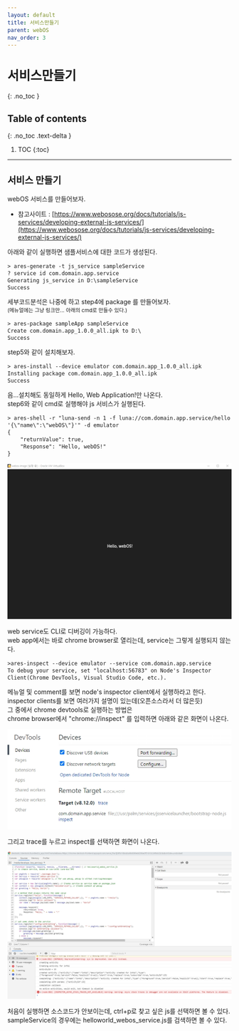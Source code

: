 ```yaml
---
layout: default
title: 서비스만들기
parent: webOS
nav_order: 3
---
```


# 서비스만들기
{: .no_toc }

## Table of contents
{: .no_toc .text-delta }

1. TOC
{:toc}

---

## 서비스 만들기
webOS 서비스를 만들어보자.<br>
* 참고사이트 : [https://www.webosose.org/docs/tutorials/js-services/developing-external-js-services/](https://www.webosose.org/docs/tutorials/js-services/developing-external-js-services/)

아래와 같이 실행하면 샘플서비스에 대한 코드가 생성된다.<br>

```
> ares-generate -t js_service sampleService
? service id com.domain.app.service
Generating js_service in D:\sampleService
Success
```

세부코드분석은 나중에 하고 step4에 package 를 만들어보자.<br>
<small>(메뉴얼에는 그냥 링크만... 아래의 cmd로 만들수 있다.) </small>

```
> ares-package sampleApp sampleService
Create com.domain.app_1.0.0_all.ipk to D:\
Success
```

step5와 같이 설치해보자.<br>

```
> ares-install --device emulator com.domain.app_1.0.0_all.ipk
Installing package com.domain.app_1.0.0_all.ipk
Success
```

음...설치해도 동일하게 Hello, Web Application!만 나온다.<br>
step6와 같이 cmd로 실행해야 js 서비스가 실행된다.<br>

```
> ares-shell -r "luna-send -n 1 -f luna://com.domain.app.service/hello '{\"name\":\"webOS\"}'" -d emulator
{
    "returnValue": true,
    "Response": "Hello, webOS!"
}
```
![](./vbox_emulator_hello_webos.jpg)

web service도 CLI로 디버깅이 가능하다.<br>
web app에서는 바로 chrome browser로 열리는데, service는 그렇게 실행되지 않는다.<br>

```
>ares-inspect --device emulator --service com.domain.app.service
To debug your service, set "localhost:56783" on Node's Inspector Client(Chrome DevTools, Visual Studio Code, etc.).
```
메뉴얼 및 comment를 보면 node's inspector client에서 실행하라고 한다.<br>
inspector clients를 보면 여러가지 설명이 있는데(오픈소스라서 더 많은듯)<br>
그 중에서 chrome devtools로 실행하는 방법은<br>
chrome browser에서 "chrome://inspect" 를 입력하면 아래와 같은 화면이 나온다.<br>

![](./vbox_emulator_node_inspector.jpg)

그리고 trace를 누르고 inspect를 선택하면 화면이 나온다.<br>

![](./vbox_emulator_run_inspector.jpg)

처음이 실행하면 소스코드가 안보이는데, ctrl+p로 찾고 싶은 js를 선택하면 볼 수 있다.<br>
sampleService의 경우에는 helloworld_webos_service.js를 검색하면 볼 수 있다.<br>
